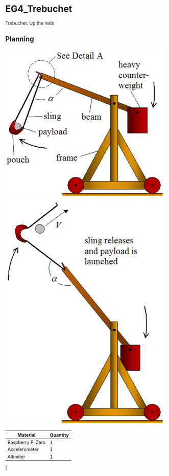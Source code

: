 # EG4_Trebuchet
Trebuchet. Up the reds

## Planning

<img src="media/trebuchet.png" width="500">
<img src="media/trebuchet2.png" width="500">

| Material  | Quantity |
| ------------- | ------------- |
| Raspberry Pi Zero  | 1 |
| Accelerometer | 1 |
| Altimiter | 1 |
| 
